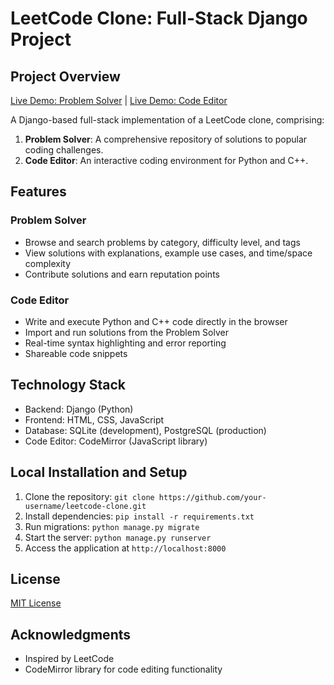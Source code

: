 # LeetCode Clone: Full-Stack Django Project

## Project Overview

[Live Demo: Problem Solver](https://mhm101.pythonanywhere.com/leetcode/) | [Live Demo: Code Editor](https://mhm101.pythonanywhere.com/coderun/)


A Django-based full-stack implementation of a LeetCode clone, comprising:


1. **Problem Solver**: A comprehensive repository of solutions to popular coding challenges.
2. **Code Editor**: An interactive coding environment for Python and C++.


## Features

### Problem Solver

* Browse and search problems by category, difficulty level, and tags
* View solutions with explanations, example use cases, and time/space complexity
* Contribute solutions and earn reputation points

### Code Editor

* Write and execute Python and C++ code directly in the browser
* Import and run solutions from the Problem Solver
* Real-time syntax highlighting and error reporting
* Shareable code snippets


## Technology Stack

* Backend: Django (Python)
* Frontend: HTML, CSS, JavaScript
* Database: SQLite (development), PostgreSQL (production)
* Code Editor: CodeMirror (JavaScript library)


## Local Installation and Setup

1. Clone the repository: `git clone https://github.com/your-username/leetcode-clone.git`
2. Install dependencies: `pip install -r requirements.txt`
3. Run migrations: `python manage.py migrate`
4. Start the server: `python manage.py runserver`
5. Access the application at `http://localhost:8000`


## License

[MIT License](LICENSE)


## Acknowledgments

* Inspired by LeetCode
* CodeMirror library for code editing functionality
